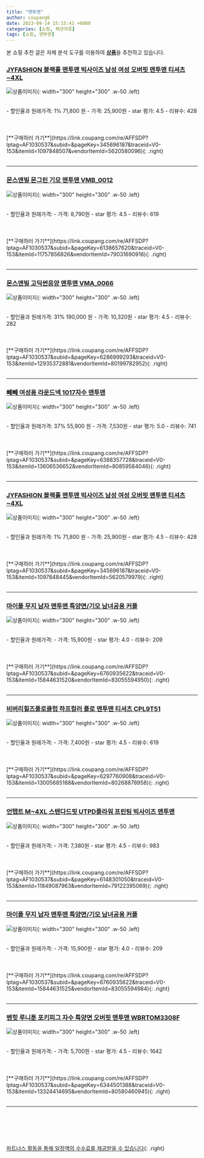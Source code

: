 ```yaml
---
title: "맨투맨"
author: coupang6
date: 2023-09-14 15:15:41 +0800
categories: [쇼핑, 패션의류]
tags: [쇼핑, 맨투맨]
---
```


본 쇼핑 추천 글은 자체 분석 도구를 이용하여 [**상품**](https://link.coupang.com/a/bao1ui)을 추천하고 있습니다.

### [JYFASHION 블랙홀 맨투맨 빅사이즈 남성 여성 오버핏 맨투맨 티셔츠 ~4XL](https://link.coupang.com/re/AFFSDP?lptag=AF1030537&subid=&pageKey=345696187&traceid=V0-153&itemId=1097848507&vendorItemId=5620580096)

![상품이미지](https://thumbnail9.coupangcdn.com/thumbnails/remote/230x230ex/image/vendor_inventory/f79c/3bf6fbfb89a4ce7c5f329df024cfd19f1391e8b098d5b7930715417875cb.jpg){: width="300" height="300" .w-50 .left}


<br>
- 할인율과 원래가격: 1%  71,800   원
- 가격: 25,900원
- star 평가: 4.5
- 리뷰수: 428
<br>
<br>
<br>
<br>
[**구매하러 가기**](https://link.coupang.com/re/AFFSDP?lptag=AF1030537&subid=&pageKey=345696187&traceid=V0-153&itemId=1097848507&vendorItemId=5620580096){: .right}
<br>
<br>

---

### [몬스앤빌 몬그린 기모 맨투맨 VMB_0012](https://link.coupang.com/re/AFFSDP?lptag=AF1030537&subid=&pageKey=6138657620&traceid=V0-153&itemId=11757856826&vendorItemId=79031690916)

![상품이미지](https://thumbnail7.coupangcdn.com/thumbnails/remote/230x230ex/image/rs_quotation_api/oomzibkr/91d491028d79460c82bbc45ecefc6a75.jpg){: width="300" height="300" .w-50 .left}


<br>
- 할인율과 원래가격: 
- 가격: 8,790원
- star 평가: 4.5
- 리뷰수: 619
<br>
<br>
<br>
<br>
[**구매하러 가기**](https://link.coupang.com/re/AFFSDP?lptag=AF1030537&subid=&pageKey=6138657620&traceid=V0-153&itemId=11757856826&vendorItemId=79031690916){: .right}
<br>
<br>

---

### [몬스앤빌 고딕썬음양 맨투맨 VMA_0066](https://link.coupang.com/re/AFFSDP?lptag=AF1030537&subid=&pageKey=6286999293&traceid=V0-153&itemId=12935372881&vendorItemId=80199782952)

![상품이미지](https://thumbnail7.coupangcdn.com/thumbnails/remote/230x230ex/image/rs_quotation_api/fvw0o4na/3a05b9fa3a4641c09ffceb0baffca925.jpg){: width="300" height="300" .w-50 .left}


<br>
- 할인율과 원래가격: 31%  190,000   원
- 가격: 10,320원
- star 평가: 4.5
- 리뷰수: 282
<br>
<br>
<br>
<br>
[**구매하러 가기**](https://link.coupang.com/re/AFFSDP?lptag=AF1030537&subid=&pageKey=6286999293&traceid=V0-153&itemId=12935372881&vendorItemId=80199782952){: .right}
<br>
<br>

---

### [빼빼 여성용 라운드넥 1017자수 맨투맨](https://link.coupang.com/re/AFFSDP?lptag=AF1030537&subid=&pageKey=6388357728&traceid=V0-153&itemId=13606536652&vendorItemId=80859584046)

![상품이미지](https://thumbnail10.coupangcdn.com/thumbnails/remote/230x230ex/image/rs_quotation_api/zhuheyv2/b6d7b3adf9c54ac98cc4cc39e0cf5835.jpg){: width="300" height="300" .w-50 .left}


<br>
- 할인율과 원래가격: 37%  55,900   원
- 가격: 7,530원
- star 평가: 5.0
- 리뷰수: 741
<br>
<br>
<br>
<br>
[**구매하러 가기**](https://link.coupang.com/re/AFFSDP?lptag=AF1030537&subid=&pageKey=6388357728&traceid=V0-153&itemId=13606536652&vendorItemId=80859584046){: .right}
<br>
<br>

---

### [JYFASHION 블랙홀 맨투맨 빅사이즈 남성 여성 오버핏 맨투맨 티셔츠 ~4XL](https://link.coupang.com/re/AFFSDP?lptag=AF1030537&subid=&pageKey=345696187&traceid=V0-153&itemId=1097848445&vendorItemId=5620579979)

![상품이미지](https://thumbnail7.coupangcdn.com/thumbnails/remote/230x230ex/image/vendor_inventory/3e75/5b0da482ad87227b104045f50a8ecb2433eb0eba9c4103053da953a0921b.jpg){: width="300" height="300" .w-50 .left}


<br>
- 할인율과 원래가격: 1%  71,800   원
- 가격: 25,900원
- star 평가: 4.5
- 리뷰수: 428
<br>
<br>
<br>
<br>
[**구매하러 가기**](https://link.coupang.com/re/AFFSDP?lptag=AF1030537&subid=&pageKey=345696187&traceid=V0-153&itemId=1097848445&vendorItemId=5620579979){: .right}
<br>
<br>

---

### [마이폴 무지 남자 맨투맨 특양면/기모 남녀공용 커플](https://link.coupang.com/re/AFFSDP?lptag=AF1030537&subid=&pageKey=6760935622&traceid=V0-153&itemId=15844631520&vendorItemId=83055594950)

![상품이미지](https://thumbnail7.coupangcdn.com/thumbnails/remote/230x230ex/image/vendor_inventory/62b9/199cc4950466eddb4da2fd0601cd33656dc32c67c603a387bdd83b03f078.jpg){: width="300" height="300" .w-50 .left}


<br>
- 할인율과 원래가격: 
- 가격: 15,900원
- star 평가: 4.0
- 리뷰수: 209
<br>
<br>
<br>
<br>
[**구매하러 가기**](https://link.coupang.com/re/AFFSDP?lptag=AF1030537&subid=&pageKey=6760935622&traceid=V0-153&itemId=15844631520&vendorItemId=83055594950){: .right}
<br>
<br>

---

### [비버리힐즈폴로클럽 하프컬러 폴로 맨투맨 티셔츠 CPL9T51](https://link.coupang.com/re/AFFSDP?lptag=AF1030537&subid=&pageKey=6297760908&traceid=V0-153&itemId=13005685188&vendorItemId=80268878958)

![상품이미지](https://thumbnail6.coupangcdn.com/thumbnails/remote/230x230ex/image/retail/images/2022/01/20/15/6/6e2e0592-ed75-4662-8a47-9891c0b47406.jpg){: width="300" height="300" .w-50 .left}


<br>
- 할인율과 원래가격: 
- 가격: 7,400원
- star 평가: 4.5
- 리뷰수: 619
<br>
<br>
<br>
<br>
[**구매하러 가기**](https://link.coupang.com/re/AFFSDP?lptag=AF1030537&subid=&pageKey=6297760908&traceid=V0-153&itemId=13005685188&vendorItemId=80268878958){: .right}
<br>
<br>

---

### [언탭트 M~4XL 스탠다드핏 UTPD플라워 프린팅 빅사이즈 맨투맨](https://link.coupang.com/re/AFFSDP?lptag=AF1030537&subid=&pageKey=6148301050&traceid=V0-153&itemId=11849087963&vendorItemId=79122395069)

![상품이미지](https://thumbnail10.coupangcdn.com/thumbnails/remote/230x230ex/image/rs_quotation_api/wzh4ksxa/617d2ca75c034d0fbac77e87e2b72157.jpg){: width="300" height="300" .w-50 .left}


<br>
- 할인율과 원래가격: 
- 가격: 7,380원
- star 평가: 4.5
- 리뷰수: 983
<br>
<br>
<br>
<br>
[**구매하러 가기**](https://link.coupang.com/re/AFFSDP?lptag=AF1030537&subid=&pageKey=6148301050&traceid=V0-153&itemId=11849087963&vendorItemId=79122395069){: .right}
<br>
<br>

---

### [마이폴 무지 남자 맨투맨 특양면/기모 남녀공용 커플](https://link.coupang.com/re/AFFSDP?lptag=AF1030537&subid=&pageKey=6760935622&traceid=V0-153&itemId=15844631525&vendorItemId=83055594984)

![상품이미지](https://thumbnail9.coupangcdn.com/thumbnails/remote/230x230ex/image/vendor_inventory/9ae1/fab0be44ba75beab809717f62ca6f8db6f1b0770036d97ea69483cdd522b.jpg){: width="300" height="300" .w-50 .left}


<br>
- 할인율과 원래가격: 
- 가격: 15,900원
- star 평가: 4.0
- 리뷰수: 209
<br>
<br>
<br>
<br>
[**구매하러 가기**](https://link.coupang.com/re/AFFSDP?lptag=AF1030537&subid=&pageKey=6760935622&traceid=V0-153&itemId=15844631525&vendorItemId=83055594984){: .right}
<br>
<br>

---

### [벤힛 루니툰 포키피그 자수 특양면 오버핏 맨투맨 WBRTOM3308F](https://link.coupang.com/re/AFFSDP?lptag=AF1030537&subid=&pageKey=6344501388&traceid=V0-153&itemId=13324414695&vendorItemId=80580460945)

![상품이미지](https://thumbnail7.coupangcdn.com/thumbnails/remote/230x230ex/image/rs_quotation_api/nhn8kovw/cf5520f529124671a9618a4ae83f1044.jpg){: width="300" height="300" .w-50 .left}


<br>
- 할인율과 원래가격: 
- 가격: 5,700원
- star 평가: 4.5
- 리뷰수: 1642
<br>
<br>
<br>
<br>
[**구매하러 가기**](https://link.coupang.com/re/AFFSDP?lptag=AF1030537&subid=&pageKey=6344501388&traceid=V0-153&itemId=13324414695&vendorItemId=80580460945){: .right}
<br>
<br>

---
<br><br><br><br><br> [파트너스 활동을 통해 일정액의 수수료를 제공받을 수 있습니다](https://link.coupang.com/a/bao1ui){: .right}